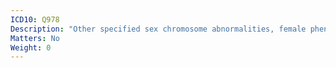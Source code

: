```yaml
---
ICD10: Q978
Description: "Other specified sex chromosome abnormalities, female phenotype"
Matters: No
Weight: 0
---
```


